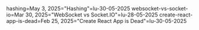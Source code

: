 hashing=May 3, 2025="Hashing"=lu-30-05-2025
websocket-vs-socket-io=Mar 30, 2025="WebSocket vs Socket.IO"=lu-28-05-2025
create-react-app-is-dead=Feb 25, 2025="Create React App is Dead"=lu-30-05-2025
